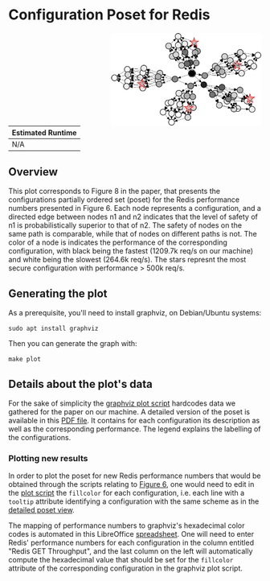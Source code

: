 # Configuration Poset for Redis

<img align="right" src="fig-08_config-poset.svg" width="300" />

| Estimated Runtime |
| ----------------- |
| N/A               |

## Overview

This plot corresponds to Figure 8 in the paper, that presents the
configurations partially ordered set (poset) for the Redis performance numbers
presented in Figure 6. Each node represents a configuration, and a directed
edge between nodes n1 and n2 indicates that the level of safety of n1 is
probabilistically superior to that of n2. The safety of nodes on the same path
is comparable, while that of nodes on different paths is not. The color of a
node is indicates the performance of the corresponding configuration, with
black being the fastest (1209.7k req/s on our machine) and white being the
slowest (264.6k req/s). The stars represnt the most secure configuration
with performance > 500k req/s.

## Generating the plot

As a prerequisite, you'll need to install graphviz, on Debian/Ubuntu systems:
```
sudo apt install graphviz
```

Then you can generate the graph with:
```
make plot
```

## Details about the plot's data

For the sake of simplicity the [graphviz plot script](poset.dot) hardcodes data
we gathered for the paper on our machine. A detailed version of the poset is
available in this [PDF file](additional-resources/detailed-view.pdf). It
contains for each configuration its description as well as the corresponding
performance. The legend explains the labelling of the configurations.

### Plotting new results

In order to plot the poset for new Redis performance
numbers that would be obtained through the scripts relating to
[Figure 6](../fig-06_nginx-redis-perm), one would need to edit in the
[plot script](poset.dot) the `fillcolor` for each configuration, i.e. each
line with a `tooltip` attribute identifying a configuration with the same
scheme as in the [detailed poset view](additional-resources/detailed-view.pdf).

The mapping of performance numbers to graphviz's hexadecimal color codes is
automated in this LibreOffice [spreadsheet](additional-resources/raw-data.ods).
One will need to enter Redis' performance numbers for each configuration in the
column entitled "Redis GET Throughput", and the last column on the left will
automatically compute the hexadecimal value that should be set for the
`fillcolor` attribute of the corresponding configuration in the graphviz
plot script.

